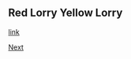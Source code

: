 Red Lorry Yellow Lorry
------------

[link](https://www.youtube.com/watch?v=7hXIepNcy5k)



[Next](./3.i_scream_you_scream_we_all_scream_for_ice_cream.md)
